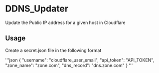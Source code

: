 # DDNS_Updater

Update the Public IP address for a given host in Cloudflare

## Usage
Create a secret.json file in the following format

'''json
{
    "username": "cloudflare_user_email",
    "api_token": "API_TOKEN",
    "zone_name": "zone.com",
    "dns_record": "dns.zone.com"
}
'''